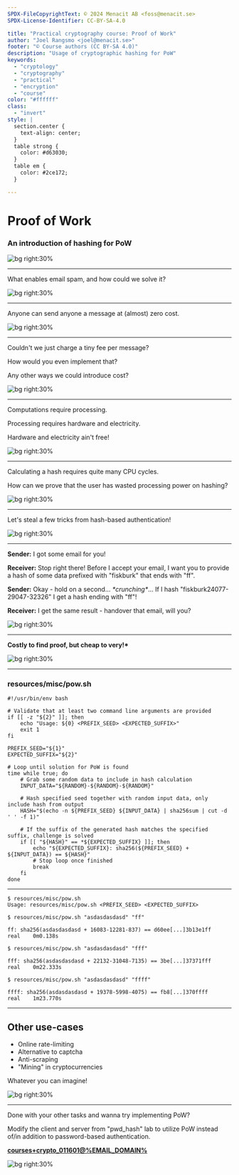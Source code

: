```yaml
---
SPDX-FileCopyrightText: © 2024 Menacit AB <foss@menacit.se>
SPDX-License-Identifier: CC-BY-SA-4.0

title: "Practical cryptography course: Proof of Work"
author: "Joel Rangsmo <joel@menacit.se>"
footer: "© Course authors (CC BY-SA 4.0)"
description: "Usage of cryptographic hashing for PoW"
keywords:
  - "cryptology"
  - "cryptography"
  - "practical"
  - "encryption"
  - "course"
color: "#ffffff"
class:
  - "invert"
style: |
  section.center {
    text-align: center;
  }
  table strong {
    color: #d63030;
  }
  table em {
    color: #2ce172;
  }

---
```

<!-- _footer: "%ATTRIBUTION_PREFIX% ORNL (CC BY 2.0)" -->
# Proof of Work
### An introduction of hashing for PoW

![bg right:30%](images/16-server_rack.jpg)

---
<!-- _footer: "%ATTRIBUTION_PREFIX% ORNL (CC BY 2.0)" -->
What enables email spam,
and how could we solve it?

![bg right:30%](images/16-server_rack.jpg)

---
<!-- _footer: "%ATTRIBUTION_PREFIX% Nicholas A. Tonelli (CC BY 2.0)" -->
Anyone can send anyone a message
at (almost) zero cost.

![bg right:30%](images/16-abandoned_pipe.jpg)

---
<!-- _footer: "%ATTRIBUTION_PREFIX% Jason Thibault (CC BY 2.0)" -->
Couldn't we just charge a tiny fee per message?  
  
How would you even implement that?  
  
Any other ways we could introduce cost?

![bg right:30%](images/16-payphone.jpg)

---
<!-- _footer: "%ATTRIBUTION_PREFIX% OLCF at ORNL (CC BY 2.0)" -->
Computations require processing.  
  
Processing requires hardware and electricity.  
  
Hardware and electricity ain't free!

![bg right:30%](images/16-data_center.jpg)

---
<!-- _footer: "%ATTRIBUTION_PREFIX% Roy Luck (CC BY 2.0)" -->
Calculating a hash requires
quite many CPU cycles.  
  
How can we prove that the user has
wasted processing power on hashing?

![bg right:30%](images/16-oil_refinery.jpg)

---
<!-- _footer: "%ATTRIBUTION_PREFIX% Kuhnmi (CC BY 2.0)" -->
Let's steal a few tricks from
hash-based authentication!

![bg right:30%](images/16-bird.jpg)

---
<!-- _footer: "%ATTRIBUTION_PREFIX% Rob Hurson (CC BY-SA 2.0)" -->
**Sender:**
I got some email for you!  
  
**Receiver:**
Stop right there! Before I accept your email,
I want you to provide a hash of some data
prefixed with "fiskburk" that ends with "ff".
  
**Sender:**
Okay - hold on a second... _\*crunching\*_...
If I hash "fiskburk24077-29047-32326"
I get a hash ending with "ff"!  

**Receiver:**
I get the same result -
handover that email, will you?

![bg right:30%](images/16-radio_outpost.jpg)

---
<!-- _footer: "%ATTRIBUTION_PREFIX% Martin Fisch (CC BY 2.0)" -->
**Costly to find proof,
but cheap to very!\***

![bg right:30%](images/16-otter.jpg)

---
### resources/misc/pow.sh
```
#!/usr/bin/env bash

# Validate that at least two command line arguments are provided
if [[ -z "${2}" ]]; then
	echo "Usage: ${0} <PREFIX_SEED> <EXPECTED_SUFFIX>"
	exit 1
fi

PREFIX_SEED="${1}"
EXPECTED_SUFFIX="${2}"

# Loop until solution for PoW is found
time while true; do
	# Grab some random data to include in hash calculation
	INPUT_DATA="${RANDOM}-${RANDOM}-${RANDOM}"

	# Hash specified seed together with random input data, only include hash from output
	HASH="$(echo -n ${PREFIX_SEED} ${INPUT_DATA} | sha256sum | cut -d ' ' -f 1)"

	# If the suffix of the generated hash matches the specified suffix, challenge is solved
	if [[ "${HASH}" == *${EXPECTED_SUFFIX} ]]; then
		echo "${EXPECTED_SUFFIX}: sha256(${PREFIX_SEED} + ${INPUT_DATA}) == ${HASH}"
		# Stop loop once finished
		break
	fi
done
```

---
```
$ resources/misc/pow.sh
Usage: resources/misc/pow.sh <PREFIX_SEED> <EXPECTED_SUFFIX>

$ resources/misc/pow.sh "asdasdasdasd" "ff"

ff: sha256(asdasdasdasd + 16083-12281-837) == d60ee[...]3b13e1ff
real	0m0.138s

$ resources/misc/pow.sh "asdasdasdasd" "fff"

fff: sha256(asdasdasdasd + 22132-31048-7135) == 3be[...]37371fff
real	0m22.333s

$ resources/misc/pow.sh "asdasdasdasd" "ffff"

ffff: sha256(asdasdasdasd + 19378-5998-4075) == fb8[...]370ffff
real	1m23.770s
```

---
<!-- _footer: "%ATTRIBUTION_PREFIX% Marco Verch (CC BY 2.0)" -->
## Other use-cases
- Online rate-limiting 
- Alternative to captcha
- Anti-scraping
- "Mining" in cryptocurrencies

Whatever you can imagine!

![bg right:30%](images/16-bitcoin.jpg)

---
<!-- _footer: "%ATTRIBUTION_PREFIX% Fritzchens Fritz (CC0 1.0)" -->
Done with your other tasks
and wanna try implementing PoW?  

Modify the client and server
from "pwd\_hash" lab to utilize
PoW instead of/in addition to
password-based authentication.  
  
**[courses+crypto_011601@%EMAIL_DOMAIN%](mailto:courses+crypto_011601@%EMAIL_DOMAIN%)**

![bg right:30%](images/16-broken_cpu.jpg)
